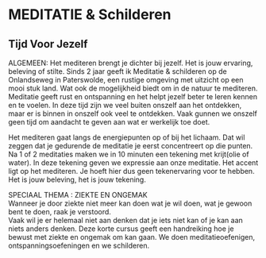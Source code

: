 
# MEDITATIE & Schilderen
## Tijd Voor Jezelf 


ALGEMEEN:
Het mediteren brengt je dichter bij jezelf. Het is jouw ervaring, beleving of stilte. 
Sinds 2 jaar geeft ik Meditatie & schilderen op de Onlandseweg in Paterswolde, een rustige omgeving met uitzicht op een mooi stuk land. Wat ook de mogelijkheid biedt om  in de natuur te mediteren.
Meditatie geeft rust en ontspanning en het helpt jezelf beter te leren kennen en te voelen. In deze tijd  zijn we veel buiten onszelf aan het ontdekken, maar er is binnen in onszelf ook veel te ontdekken. Vaak gunnen we onszelf geen tijd om aandacht te geven aan wat er werkelijk toe doet.
 
Het mediteren gaat langs de energiepunten op of bij het lichaam.  Dat wil zeggen dat je gedurende de meditatie je eerst concentreert op die punten. Na 1 of 2 meditaties maken we in 10 minuten een tekening  met krijt(olie of water). In deze tekening geven we expressie aan onze meditatie. Het accent ligt op het mediteren. Je hoeft hier dus geen tekenervaring voor te hebben. Het is jouw beleving, het is jouw tekening.
 
  

SPECIAAL THEMA : ZIEKTE EN ONGEMAK  
Wanneer je door ziekte niet meer kan doen wat je wil doen, wat je gewoon bent te doen, raak je verstoord.  
Vaak wil je er helemaal niet aan denken dat je iets niet kan of  je kan aan niets anders denken. 
Deze korte cursus geeft een handreiking hoe je bewust met ziekte en ongemak om kan gaan. We doen meditatieoefenigen, ontspanningsoefeningen en we schilderen.
